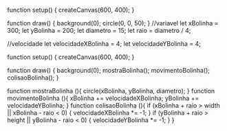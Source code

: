 function setup() {
    createCanvas(600, 400);
}

function draw() {
    background(0);
    circle(0, 0, 50);
}
//variavel
let xBolinha = 300;
let yBolinha = 200;
let diametro = 15;
let raio = diametro / 4;

//velocidade
let velocidadeXBolinha = 4;
let velocidadeYBolinha = 4;

function setup() {
    createCanvas(600, 400);
}

function draw() {
    background(0);
    mostraBolinha();
    movimentoBolinha();
    colisaoBolinha();
}

function mostraBolinha (){
  circle(xBolinha, yBolinha, diametro);
}
function movimentoBolinha (){
  xBolinha += velocidadeXBolinha;
  yBolinha += velocidadeYBolinha;
}
function colisaoBolinha (){
  if (xBolinha + raio > width || xBolinha - raio < 0) {
        velocidadeXBolinha *= -1;
    }
    if (yBolinha + raio > height || yBolinha - raio < 0) {
        velocidadeYBolinha *= -1;
    }
}
